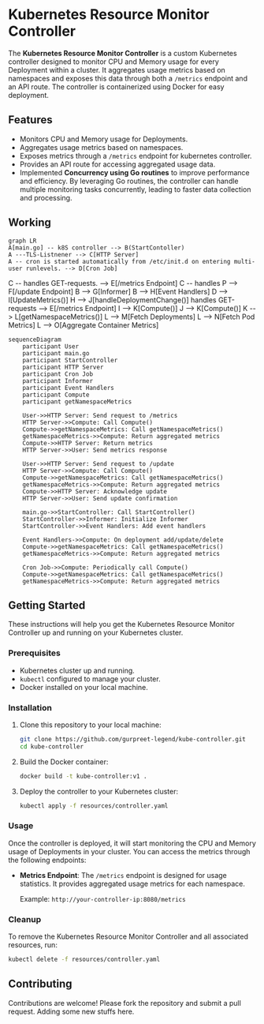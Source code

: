 # Kubernetes Resource Monitor Controller

The **Kubernetes Resource Monitor Controller** is a custom Kubernetes controller designed to monitor CPU and Memory usage for every Deployment within a cluster. It aggregates usage metrics based on namespaces and exposes this data through both a `/metrics` endpoint and an API route. The controller is containerized using Docker for easy deployment.

## Features

- Monitors CPU and Memory usage for Deployments.
- Aggregates usage metrics based on namespaces.
- Exposes metrics through a `/metrics` endpoint for kubernetes controller.
- Provides an API route for accessing aggregated usage data.
- Implemented **Concurrency using Go routines** to improve performance and efficiency. By leveraging Go routines, the controller can handle multiple monitoring tasks concurrently, leading to faster data collection and processing.
## Working
```mermaid
graph LR
A[main.go] -- k8S controller --> B(StartContoller)
A ---TLS-Listnener --> C[HTTP Server]
A -- cron is started automatically from /etc/init.d on entering multi-user runlevels. --> D[Cron Job]
```
C -- handles GET-requests. --> E[/metrics Endpoint]
C -- handles P --> F[/update Endpoint]
B --> G[Informer]
B --> H[Event Handlers]
D --> I[UpdateMetrics()]
H --> J[handleDeploymentChange()] handles GET-requests --> E[/metrics Endpoint]
I --> K[Compute()]
J --> K[Compute()]
K --> L[getNamespaceMetrics()]
L --> M[Fetch Deployments]
L --> N[Fetch Pod Metrics]
L --> O[Aggregate Container Metrics]

```mermaid
sequenceDiagram
    participant User
    participant main.go
    participant StartController
    participant HTTP Server
    participant Cron Job
    participant Informer
    participant Event Handlers
    participant Compute
    participant getNamespaceMetrics

    User->>HTTP Server: Send request to /metrics
    HTTP Server->>Compute: Call Compute()
    Compute->>getNamespaceMetrics: Call getNamespaceMetrics()
    getNamespaceMetrics->>Compute: Return aggregated metrics
    Compute->>HTTP Server: Return metrics
    HTTP Server->>User: Send metrics response

    User->>HTTP Server: Send request to /update
    HTTP Server->>Compute: Call Compute()
    Compute->>getNamespaceMetrics: Call getNamespaceMetrics()
    getNamespaceMetrics->>Compute: Return aggregated metrics
    Compute->>HTTP Server: Acknowledge update
    HTTP Server->>User: Send update confirmation

    main.go->>StartController: Call StartController()
    StartController->>Informer: Initialize Informer
    StartController->>Event Handlers: Add event handlers

    Event Handlers->>Compute: On deployment add/update/delete
    Compute->>getNamespaceMetrics: Call getNamespaceMetrics()
    getNamespaceMetrics->>Compute: Return aggregated metrics

    Cron Job->>Compute: Periodically call Compute()
    Compute->>getNamespaceMetrics: Call getNamespaceMetrics()
    getNamespaceMetrics->>Compute: Return aggregated metrics

```

## Getting Started

These instructions will help you get the Kubernetes Resource Monitor Controller up and running on your Kubernetes cluster.

### Prerequisites

- Kubernetes cluster up and running.
- `kubectl` configured to manage your cluster.
- Docker installed on your local machine.

### Installation

1. Clone this repository to your local machine:

   ```bash
   git clone https://github.com/gurpreet-legend/kube-controller.git
   cd kube-controller
   ```

2. Build the Docker container:

   ```bash
   docker build -t kube-controller:v1 .
   ```

3. Deploy the controller to your Kubernetes cluster:

   ```bash
   kubectl apply -f resources/controller.yaml
   ```

### Usage

Once the controller is deployed, it will start monitoring the CPU and Memory usage of Deployments in your cluster. You can access the metrics through the following endpoints:

- **Metrics Endpoint**: The `/metrics` endpoint is designed for usage statistics. It provides aggregated usage metrics for each namespace.

  Example: `http://your-controller-ip:8080/metrics`


### Cleanup

To remove the Kubernetes Resource Monitor Controller and all associated resources, run:

```bash
kubectl delete -f resources/controller.yaml
```

## Contributing

Contributions are welcome! Please fork the repository and submit a pull request. Adding some new stuffs here.
